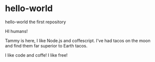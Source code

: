 # hello-world
hello-world the first repository

HI humans!

Tammy is here, I like Node.js and coffescript.
I've had tacos on the moon and find them far superior to Earth tacos.

I like code and coffe! I like free!
